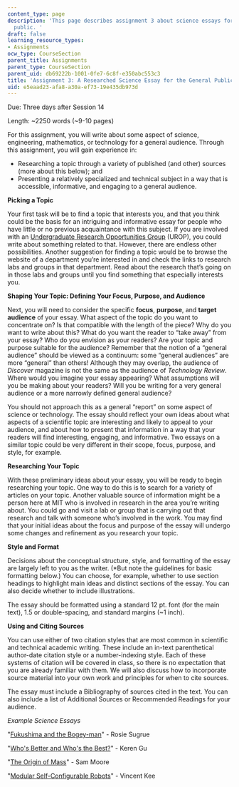 ```yaml
---
content_type: page
description: 'This page describes assignment 3 about science essays for the general
  public. '
draft: false
learning_resource_types:
- Assignments
ocw_type: CourseSection
parent_title: Assignments
parent_type: CourseSection
parent_uid: db69222b-1001-0fe7-6c8f-e350abc553c3
title: 'Assignment 3: A Researched Science Essay for the General Public'
uid: e5eaad23-afa8-a30a-ef73-19e435db973d
---
```

Due: Three days after Session 14

Length: ~2250 words (~9-10 pages)

For this assignment, you will write about some aspect of science, engineering, mathematics, or technology for a general audience. Through this assignment, you will gain experience in:

- Researching a topic through a variety of published (and other) sources (more about this below); and
- Presenting a relatively specialized and technical subject in a way that is accessible, informative, and engaging to a general audience.

**Picking a Topic**

Your first task will be to find a topic that interests you, and that you think could be the basis for an intriguing and informative essay for people who have little or no previous acquaintance with this subject. If you are involved with an [Undergraduate Research Opportunities Group](https://urop.mit.edu/) (UROP), you could write about something related to that. However, there are endless other possibilities. Another suggestion for finding a topic would be to browse the website of a department you’re interested in and check the links to research labs and groups in that department. Read about the research that’s going on in those labs and groups until you find something that especially interests you.

**Shaping Your Topic: Defining Your Focus, Purpose, and Audience**

Next, you will need to consider the specific **focus**, **purpose**, and **target audience** of your essay. What aspect of the topic do you want to concentrate on? Is that compatible with the length of the piece? Why do you want to write about this? What do you want the reader to “take away” from your essay? Who do you envision as your readers? Are your topic and purpose suitable for the audience? Remember that the notion of a “general audience” should be viewed as a continuum: some “general audiences” are more “general” than others! Although they may overlap, the audience of *Discover* magazine is not the same as the audience of *Technology Review*. Where would you imagine your essay appearing? What assumptions will you be making about your readers? Will you be writing for a very general audience or a more narrowly defined general audience?

You should not approach this as a general “report” on some aspect of science or technology. The essay should reflect your own ideas about what aspects of a scientific topic are interesting and likely to appeal to your audience, and about how to present that information in a way that your readers will find interesting, engaging, and informative. Two essays on a similar topic could be very different in their scope, focus, purpose, and style, for example.

**Researching Your Topic**

With these preliminary ideas about your essay, you will be ready to begin researching your topic. One way to do this is to search for a variety of articles on your topic. Another valuable source of information might be a person here at MIT who is involved in research in the area you’re writing about. You could go and visit a lab or group that is carrying out that research and talk with someone who’s involved in the work. You may find that your initial ideas about the focus and purpose of the essay will undergo some changes and refinement as you research your topic.

**Style and Format**

Decisions about the conceptual structure, style, and formatting of the essay are largely left to you as the writer. (\*But note the guidelines for basic formatting below.) You can choose, for example, whether to use section headings to highlight main ideas and distinct sections of the essay. You can also decide whether to include illustrations.

The essay should be formatted using a standard 12 pt. font (for the main text), 1.5 or double-spacing, and standard margins (~1 inch).

**Using and Citing Sources**

You can use either of two citation styles that are most common in scientific and technical academic writing. These include an in-text parenthetical author-date citation style or a number-indexing style. Each of these systems of citation will be covered in class, so there is no expectation that you are already familiar with them. We will also discuss how to incorporate source material into your own work and principles for when to cite sources.

The essay must include a Bibliography of sources cited in the text. You can also include a list of Additional Sources or Recommended Readings for your audience.

*Example Science Essays*

"[Fukushima and the Bogey-man](https://mitangles.wordpress.com/sugrue/)" - Rosie Sugrue

"[Who's Better and Who's the Best?](https://mitangles.wordpress.com/gu/)" - Keren Gu

"[The Origin of Mass](http://cmsw.mit.edu/angles/2014/?page_id=798)" - Sam Moore

"[Modular Self-Configurable Robots](http://cmsw.mit.edu/angles/2013/?page_id=451)" - Vincent Kee